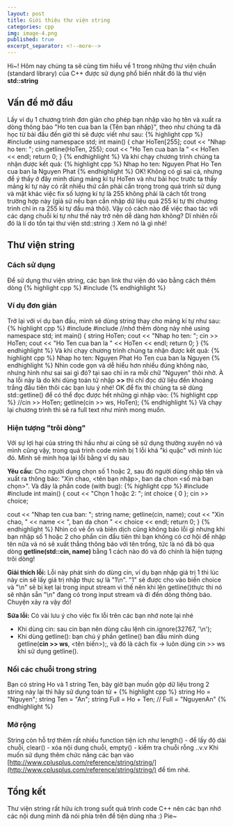 ```yaml
---
layout: post
title: Giới thiệu thư viện string
categories: cpp
img: image-4.png
published: true
excerpt_separator: <!--more-->
---
```

Hi~! Hôm nay chúng ta sẽ cùng tìm hiểu về 1 trong những thư viện chuẩn (standard library) của C++ được sử dụng phổ biến nhất đó là thư viện **std::string**
<!--more-->
## Vấn đề mở đầu
Lấy ví dụ 1 chương trình đơn giản cho phép bạn nhập vào họ tên và xuất ra dòng thông báo "Ho ten cua ban la {Tên bạn nhập}", theo như chúng ta đã học từ bài đầu đến giờ thì sẽ được viết như sau:
{% highlight cpp %}
#include <iostream>
using namespace std;
int main() {
  char HoTen[255];
  cout << "Nhap ho ten: ";
  cin.getline(HoTen, 255);
  cout << "Ho Ten cua ban la " << HoTen << endl;
  return 0;
}
{% endhighlight %}
Và khi chạy chương trình chúng ta nhận được kết quả:
{% highlight cpp %}
  Nhap ho ten: Nguyen Phat
  Ho Ten cua ban la Nguyen Phat
{% endhighlight %}
OK! Không có gì sai cả, nhưng để ý thấy ở đây mình dùng mảng kí tự HoTen và như bài học trước ta thấy mảng kí tự này có rất nhiều thứ cần phải cẩn trọng trong quá trình sử dụng và mặt khác việc fix số lượng kí tự là 255 không phải là cách tốt trong trường hợp này (giả sử nếu bạn cần nhập dữ liệu quá 255 kí tự thì chương trình chỉ in ra 255 kí tự đầu mà thôi). Vậy có cách nào để việc thao tác với các dạng chuỗi kí tự như thế này trở nên dễ dàng hơn không? Dĩ nhiên rồi đó là lí do tồn tại thư viện std::string :) Xem nó là gì nhé!
  
## Thư viện string
### Cách sử dụng
Để sử dụng thư viện string, các bạn link thư viện đó vào bằng cách thêm dòng 
{% highlight cpp %}
  #include <string>
{% endhighlight %}
### Ví dụ đơn giản
Trở lại với ví dụ ban đầu, mình sẽ dùng string thay cho mảng kí tự như sau:
{% highlight cpp %}
#include <iostream>
#include <string> //nhớ thêm dòng này nhé
using namespace std;
int main() {
	string HoTen;
	cout << "Nhap ho ten: ";
	cin >> HoTen;
	cout << "Ho Ten cua ban la " << HoTen << endl;
	return 0;
}
{% endhighlight %}
Và khi chạy chương trình chúng ta nhận được kết quả:
{% highlight cpp %}
  Nhap ho ten: Nguyen Phat
  Ho Ten cua ban la Nguyen
{% endhighlight %}
Nhìn code gọn và dễ hiểu hơn nhiều đúng không nào, nhưng hình như sai sai gì đó? tại sao chỉ in ra mỗi chữ "Nguyen" thôi nhờ. À ha lỗi này là do khi dùng toán tử nhập **>>** thì chỉ đọc dữ liệu đến khoảng trắng đầu tiên thôi các bạn lưu ý nhé!
OK để fix thì chúng ta sẽ dùng std::getline() để có thể đọc được hết những gì nhập vào:
{% highlight cpp %}
  //cin >> HoTen;
  getline(cin >> ws, HoTen);
{% endhighlight %}
Và chạy lại chương trình thì sẽ ra full text như mình mong muốn.
### Hiện tượng "trôi dòng"
Với sự lợi hại của string thì hầu như ai cũng sẽ sử dụng thường xuyên nó và mình cũng vậy, trong quá trình code mình bị 1 lỗi khá "kì quặc" với mình lúc đó. Mình sẽ minh họa lại lỗi bằng ví dụ sau
  
  **Yêu cầu:** Cho người dụng chọn số 1 hoặc 2, sau đó người dùng nhập tên và xuất ra thông báo: "Xin chao, <tên bạn nhập>, ban da chon <số mà bạn chọn>".
Và đây là phần code (with bug):
{% highlight cpp %}
#include <string>
#include <iostream>
int main()
{
   cout << "Chọn 1 hoặc 2: ";
   int choice { 0 };
   cin >> choice;
 
   cout << "Nhap ten cua ban: ";
   string name;
   getline(cin, name); 
   cout << "Xin chao, " << name << ", ban da chon " << choice << endl;
    return 0;
}
{% endhighlight %}
Nhìn có vẻ ổn và biên dịch cũng không báo lỗi gì nhưng khi bạn nhập số 1 hoặc 2 cho phần cin đầu tiên thì bạn không có cơ hội để nhập tên nữa và nó sẽ xuất thẳng thông báo với tên trống, tức là nó đã bỏ qua dòng **getline(std::cin, name)** bằng 1 cách nào đó và đó chính là hiện tượng trôi dòng!
  
  **Giải thích lỗi:** Lỗi này phát sinh do dùng cin, ví dụ bạn nhập giá trị 1 thì lúc này cin sẽ lấy giá trị nhập thực sự là "1\n". "1" sẽ được cho vào biến choice và "\n" sẽ bị kẹt lại trong input stream vì thế nên khi lện getline()thực thi nó sẽ nhận sẵn "\n" đang có trong input stream và đi đến dòng thông báo. Chuyện xảy ra vậy đó!
  
  **Sửa lỗi:** Có vài lưu ý cho việc fix lỗi trên các bạn nhớ note lại nhé
  - Khi dùng cin: sau cin bạn nên dùng câu lệnh cin.ignore(32767, '\n');
  - Khi dùng getline(): bạn chú ý phần getline() ban đầu mình dùng getline(**cin >> ws**, <tên biến>);, và đó là cách fix -> luôn dùng cin >> ws khi sử dụng getline().
  
### Nối các chuỗi trong string
Bạn có string Ho và 1 string Ten, bây giờ bạn muốn gộp dữ liệu trong 2 string này lại thì hãy sử dụng toán tử +
{% highlight cpp %}
string Ho = "Nguyen";
string Ten = "An";
string Full = Ho + Ten; // Full = "NguyenAn"
{% endhighlight %}
### Mở rộng
String còn hỗ trợ thêm rất nhiều function tiện ích như length() - để lấy độ dài chuỗi, clear() - xóa nội dung chuỗi, empty() - kiểm tra chuỗi rỗng ..v.v Khi muốn sử dụng thêm chức năng các bạn vào [http://www.cplusplus.com/reference/string/string/](http://www.cplusplus.com/reference/string/string/) để tìm nhé.

## Tổng kết
Thư viện string rất hữu ích trong suốt quá trình code C++ nên các bạn nhớ các nội dung mình đã nói phía trên để tiện dùng nha :) Pie~
